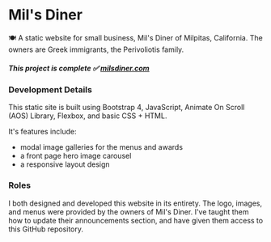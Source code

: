# Mil's Diner
🍽️ A static website for small business, Mil's Diner of Milpitas, California. The owners are Greek immigrants, the Perivoliotis family.
##### This project is complete ✅ [milsdiner.com](https://milsdiner.com)

### Development Details
This static site is built using Bootstrap 4, JavaScript, Animate On Scroll (AOS) Library, Flexbox, and basic CSS + HTML.

It's features include:
* modal image galleries for the menus and awards
* a front page hero image carousel
* a responsive layout design

### Roles
I both designed and developed this website in its entirety. The logo, images, and menus were provided by the owners of Mil's Diner. I've taught them how to update their announcements section, and have given them access to this GitHub repository.
